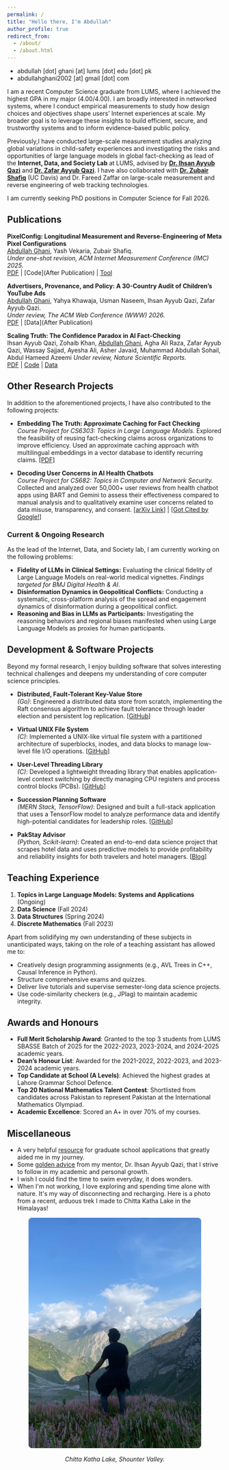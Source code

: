```yaml
---
permalink: /
title: "Hello there, I'm Abdullah"
author_profile: true
redirect_from: 
  - /about/
  - /about.html
---
```


- abdullah [dot] ghani [at] lums [dot] edu [dot] pk
- abdullahghani2002 [at] gmail [dot] com

I am a recent Computer Science graduate from LUMS, where I achieved the highest GPA in my major (4.00/4.00). I am broadly interested in networked systems, where I conduct empirical measurements to study how design choices and objectives shape users’ Internet experiences at scale. My broader goal is to leverage these insights to build efficient, secure, and trustworthy systems and to inform evidence-based public policy.

Previously,I have conducted large-scale measurement studies analyzing global variations in child-safety experiences and investigating the risks and opportunities of large language models in global fact-checking as lead of the **Internet, Data, and Society Lab** at LUMS, advised by **[Dr. Ihsan Ayyub Qazi](https://ihsanqazi.com)** and **[Dr. Zafar Ayyub Qazi](https://www.lums.edu.pk/lums_employee/3337)**. I have also collaborated with **[Dr. Zubair Shafiq](https://web.cs.ucdavis.edu/~zubair/)** (UC Davis) and Dr. Fareed Zaffar on large-scale measurement and reverse engineering of web tracking technologies.

I am currently seeking PhD positions in Computer Science for Fall 2026.

## Publications

**PixelConfig: Longitudinal Measurement and Reverse-Engineering of Meta Pixel Configurations**  
<u>Abdullah Ghani</u>, Yash Vekaria, Zubair Shafiq.  
*Under one-shot revision, ACM Internet Measurement Conference (IMC) 2025.*  
[PDF](/files/pixelconfig.pdf) | [Code](After Publication) | [Tool](https://pixel-frontend-1glb.onrender.com/)

**Advertisers, Provenance, and Policy: A 30-Country Audit of Children’s YouTube Ads**  
<u>Abdullah Ghani</u>, Yahya Khawaja, Usman Naseem, Ihsan Ayyub Qazi, Zafar Ayyub Qazi.  
*Under review, The ACM Web Conference (WWW) 2026.*  
[PDF](/files/safe_online.pdf) | [Data](After Publication)

**Scaling Truth: The Confidence Paradox in AI Fact-Checking**  
Ihsan Ayyub Qazi, Zohaib Khan, <u>Abdullah Ghani</u>, Agha Ali Raza, Zafar Ayyub Qazi, Wassay Sajjad, Ayesha Ali, Asher Javaid, Muhammad Abdullah Sohail, Abdul Hameed Azeemi
*Under review, Nature Scientific Reports.*  
[PDF](/files/scaling_truth.pdf) | [Code](https://drive.google.com/drive/u/2/folders/1ySG6PORa59TpDHTIxddMhoU7m5_sbe6N) | [Data](https://drive.google.com/drive/u/2/folders/1ySG6PORa59TpDHTIxddMhoU7m5_sbe6N)


## Other Research Projects

In addition to the aforementioned projects, I have also contributed to the following projects:

*   **Embedding The Truth: Approximate Caching for Fact Checking**  
    *Course Project for CS6303: Topics in Large Language Models.* Explored the feasibility of reusing fact-checking claims across organizations to improve efficiency. Used an approximate caching approach with multilingual embeddings in a vector database to identify recurring claims. [[PDF]](/files/embeddingthetruth.pdf)

*   **Decoding User Concerns in AI Health Chatbots**  
    *Course Project for CS682: Topics in Computer and Network Security.* Collected and analyzed over 50,000+ user reviews from health chatbot apps using BART and Gemini to assess their effectiveness compared to manual analysis and to qualitatively examine user concerns related to data misuse, transparency, and consent.
    [[arXiv Link](https://arxiv.org/abs/2502.00067)] | [[Got Cited by Google!](https://arxiv.org/pdf/2508.19932)]


### Current & Ongoing Research
As the lead of the Internet, Data, and Society lab, I am currently working on the following problems:
*   **Fidelity of LLMs in Clinical Settings:** Evaluating the clinical fidelity of Large Language Models on real-world medical vignettes. *Findings targeted for BMJ Digital Health & AI*.
*   **Disinformation Dynamics in Geopolitical Conflicts:** Conducting a systematic, cross-platform analysis of the spread and engagement dynamics of disinformation during a geopolitical conflict.
*   **Reasoning and Bias in LLMs as Participants:** Investigating the reasoning behaviors and regional biases manifested when using Large Language Models as proxies for human participants.

## Development & Software Projects
Beyond my formal research, I enjoy building software that solves interesting technical challenges and deepens my understanding of core computer science principles.

*   **Distributed, Fault-Tolerant Key-Value Store**  
    *(Go)*: Engineered a distributed data store from scratch, implementing the Raft consensus algorithm to achieve fault tolerance through leader election and persistent log replication. [[GitHub](https://github.com/abdullahghani2002/RAFT---Distributed-Fault-Tolerant-Key-Value-Store)]

*   **Virtual UNIX File System**  
    *(C)*: Implemented a UNIX-like virtual file system with a partitioned architecture of superblocks, inodes, and data blocks to manage low-level file I/O operations. [[GitHub](https://github.com/abdullahghani2002/UNIX-File-System)]

*   **User-Level Threading Library**  
    *(C)*: Developed a lightweight threading library that enables application-level context switching by directly managing CPU registers and process control blocks (PCBs). [[GitHub](https://github.com/abdullahghani2002/User-Level-Threading-Library)]

*   **Succession Planning Software**  
    *(MERN Stack, TensorFlow)*: Designed and built a full-stack application that uses a TensorFlow model to analyze performance data and identify high-potential candidates for leadership roles. [[GitHub](https://github.com/Mustafa-79/Succession-Planning)]

*   **PakStay Advisor**  
    *(Python, Scikit-learn)*: Created an end-to-end data science project that scrapes hotel data and uses predictive models to provide profitability and reliability insights for both travelers and hotel managers. [[Blog](https://medium.com/@jawad.saeed586/extracting-insights-from-booking-com-hotels-using-machine-learning-e24fcc8f15f0)]

## Teaching Experience

1. **Topics in Large Language Models: Systems and Applications** (Ongoing)
1. **Data Science**                                              (Fall 2024)  
2. **Data Structures**                                           (Spring 2024)  
3. **Discrete Mathematics**                                      (Fall 2023)  

Apart from solidifying my own understanding of these subjects in unanticipated ways, taking on the role of a teaching assistant has allowed me to:
- Creatively design programming assignments (e.g., AVL Trees in C++, Causal Inference in Python).  
- Structure comprehensive exams and quizzes.  
- Deliver live tutorials and supervise semester-long data science projects.  
- Use code-similarity checkers (e.g., JPlag) to maintain academic integrity.  

## Awards and Honours

- **Full Merit Scholarship Award**: Granted to the top 3 students from LUMS SBASSE Batch of 2025 for the 2022-2023, 2023-2024, and 2024-2025 academic years.  
- **Dean’s Honour List**: Awarded for the 2021-2022, 2022-2023, and 2023-2024 academic years.  
- **Top Candidate at School (A Levels)**: Achieved the highest grades at Lahore Grammar School Defence.  
- **Top 20 National Mathematics Talent Contest**: Shortlisted from candidates across Pakistan to represent Pakistan at the International Mathematics Olympiad.
- **Academic Excellence**: Scored an A+ in over 70% of my courses.

## Miscellaneous

- A very helpful [resource](https://www.cs.cmu.edu/~harchol/gradschooltalk.pdf) for graduate school applications that greatly aided me in my journey.  
- Some [golden advice](https://ihsan-qazi.blogspot.com/2010/08/few-pieces-of-advice-i-gave-to-my.html) from my mentor, Dr. Ihsan Ayyub Qazi, that I strive to follow in my academic and personal growth.
- I wish I could find the time to swim everyday, it does wonders.
- When I'm not working, I love exploring and spending time alone with nature. It's my way of disconnecting and recharging. Here is a photo from a recent, arduous trek I made to Chitta Katha Lake in the Himalayas!

<div style="text-align: center;">
    <img src="/files/chitta.jpeg" alt="A photo from my trek to Chitta Katha Lake" style="max-width: 80%; border-radius: 8px;">
    <p><em>Chitta Katha Lake, Shounter Valley.</em></p>
</div>

